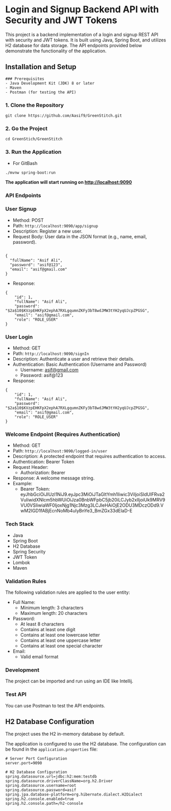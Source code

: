 # Login and Signup Backend API with Security and JWT Tokens

This project is a backend implementation of a login and signup REST API with security and JWT tokens. It is built using Java, Spring Boot, and utilizes H2 database for data storage. The API endpoints provided below demonstrate the functionality of the application.

## Installation and Setup

```
### Prerequisites
- Java Development Kit (JDK) 8 or later
- Maven
- Postman (for testing the API)
```

### 1. Clone the Repository

```
git clone https://github.com/Aasif9/GreenStitch.git
```

### 2. Go the Project

```
cd GreenStich/GreenStitch

```

### 3. Run the Application
- For GitBash
```
./mvnw spring-boot:run

```
**The application will start running on [http://localhost:9090](http://localhost:9090)**

### **API Endpoints**

### User Signup

- Method: POST
- Path: `http://localhost:9090/app/signup`
- Description: Register a new user.
- Request Body: User data in the JSON format (e.g., name, email, password).

```

{
  "fullName": "Asif Ali",
  "password": "asif@123",
  "email": "asif@gmail.com"
}
```

- Response:

```
{
    "id": 1,
    "fullName": "Asif Ali",
    "password": "$2a$10$KVzpEHKFpX2ephA7RXLgqumnZKFy3bT8wdJMW3tYH2yqUJcpZPGSG",
    "email": "asif@gmail.com",
    "role": "ROLE_USER"
}

```

### User Login

- Method: GET
- Path: `http://localhost:9090/signIn`
- Description: Authenticate a user and retrieve their details.
- Authentication: Basic Authentication (Username and Password)
    - Username: [asif@gmail.com](mailto:asif@gmail.com)
    - Password: asif@123
- Response:

```
{
    "id": 1,
    "fullName": "Asif Ali",
    "password": "$2a$10$KVzpEHKFpX2ephA7RXLgqumnZKFy3bT8wdJMW3tYH2yqUJcpZPGSG",
    "email": "asif@gmail.com",
    "role": "ROLE_USER"
}

```

### Welcome Endpoint (Requires Authentication)

- Method: GET
- Path: `http://localhost:9090/logged-in/user`
- Description: A protected endpoint that requires authentication to access.
- Authentication: Bearer Token
- Request Header:
    - Authorization: Bearer <token>
- Response: A welcome message string.
- Example:
    - Bearer Token: eyJhbGciOiJIUzI1NiJ9.eyJpc3MiOiJTaGltYmh1Iiwic3ViIjoiSldUIFRva2VuIiwidXNlcm5hbWUiOiJza0BnbWFpbC5jb20iLCJyb2xlIjoiUk9MRV9VU0VSIiwiaWF0IjoxNjg1Njc3Mzg3LCJleHAiOjE2ODU3MDczODd9.VwM2IGD1fABjEcnNoMb4uIyBnYe3_BmZGx33dElaD-E
  

### Tech Stack

- Java
- Spring Boot
- H2 Database
- Spring Security
- JWT Token
- Lombok
- Maven


### Validation Rules

The following validation rules are applied to the user entity:

- Full Name:
    - Minimum length: 3 characters
    - Maximum length: 20 characters
- Password:
    - At least 8 characters
    - Contains at least one digit
    - Contains at least one lowercase letter
    - Contains at least one uppercase letter
    - Contains at least one special character
- Email:
    - Valid email format

### Development

The project can be imported and run using an IDE like Intellij.

### Test API

You can use Postman to test the API endpoints.

## H2 Database Configuration

The project uses the H2 in-memory database by default.

The application is configured to use the H2 database. The configuration can be found in the `application.properties` file:

```
# Server Port Configuration
server.port=9090

# H2 Database Configuration
spring.datasource.url=jdbc:h2:mem:testdb
spring.datasource.driverClassName=org.h2.Driver
spring.datasource.username=root
spring.datasource.password=asif
spring.jpa.database-platform=org.hibernate.dialect.H2Dialect
spring.h2.console.enabled=true
spring.h2.console.path=/h2-console
```


 
